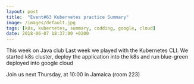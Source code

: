 ```yaml
---
layout: post
title:  "Event#63 Kubernetes practice Summary"
image: /images/default.jpg
tags: [k8s, kubernetes, summary, codding, google, cloud]
date: 2018-06-07 18:37:00 +0200
---
```


This week on Java club Last week we played with the Kubernetes CLI. We started k8s cluster, deploy the application into the k8s and run blue-green deployed into google cloud []()

Join us next Thursday, at 10:00 in Jamaica (room 223)
